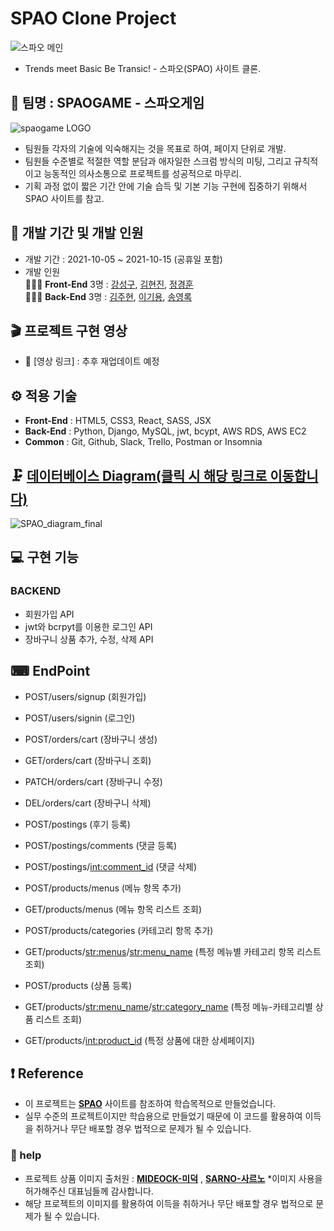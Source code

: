 # SPAO Clone Project
![스파오 메인](https://user-images.githubusercontent.com/78721108/138770023-dde97a3b-6b8d-43d2-b6ab-926521214840.gif)


- Trends meet Basic Be Transic! - 스파오(SPAO) 사이트 클론.

## 🎇 팀명 : SPAOGAME - 스파오게임

![spaogame LOGO](https://user-images.githubusercontent.com/78721108/138770479-a0f13bd5-7c54-4e53-aa1a-12eb7d7598e5.png)

- 팀원들 각자의 기술에 익숙해지는 것을 목표로 하여, 페이지 단위로 개발.
- 팀원들 수준별로 적절한 역할 분담과 애자일한 스크럼 방식의 미팅, 그리고 규칙적이고 능동적인 의사소통으로 프로젝트를 성공적으로 마무리.
- 기획 과정 없이 짧은 기간 안에 기술 습득 및 기본 기능 구현에 집중하기 위해서 SPAO 사이트를 참고.

## 📅 개발 기간 및 개발 인원

- 개발 기간 : 2021-10-05 ~ 2021-10-15 (공휴일 포함)
- 개발 인원 <br/>
 👨‍👧‍👦 **Front-End** 3명 : [강성구](https://github.com/seonggookang), [김현진](https://github.com/71summernight), [정경훈](https://github.com/kyunghoon1017) <br/>
 👨‍👧‍👦 **Back-End** 3명 : [김주현](https://github.com/kjhabc2002), [이기용](https://github.com/leeky940926), [송영록](https://github.com/crescentfull)

## 🎬 프로젝트 구현 영상

- 🔗 [영상 링크] : 추후 재업데이트 예정

## ⚙ 적용 기술
- **Front-End** : HTML5, CSS3, React, SASS, JSX
- **Back-End** : Python, Django, MySQL, jwt, bcypt, AWS RDS, AWS EC2
- **Common** : Git, Github, Slack, Trello, Postman or Insomnia

## 🗜 [데이터베이스 Diagram(클릭 시 해당 링크로 이동합니다)](https://www.erdcloud.com/d/m3PMPFjJyi8rAWYGK)
![SPAO_diagram_final](https://user-images.githubusercontent.com/78721108/137625673-58007c42-c404-4489-be98-d9a47b6dfe4d.png)

## 💻 구현 기능
### BACKEND

- 회원가입 API
- jwt와 bcrpyt를 이용한 로그인 API
- 장바구니 상품 추가, 수정, 삭제 API


## ⌨ EndPoint

- POST/users/signup (회원가입)
- POST/users/signin (로그인)
- POST/orders/cart (장바구니 생성)
- GET/orders/cart (장바구니 조회)
- PATCH/orders/cart (장바구니 수정)
- DEL/orders/cart (장바구니 삭제)
- POST/postings  (후기 등록)
- POST/postings/comments (댓글 등록)
- POST/postings/<int:comment_id> (댓글 삭제)

- POST/products/menus (메뉴 항목 추가)
- GET/products/menus (메뉴 항목 리스트 조회)
- POST/products/categories (카테고리 항목 추가)
- GET/products/<str:menus>/<str:menu_name> (특정 메뉴별 카테고리 항목 리스트 조회)
- POST/products (상품 등록)
- GET/products/<str:menu_name>/<str:category_name> (특정 메뉴-카테고리별 상품 리스트 조회)
- GET/products/<int:product_id> (특정 상품에 대한 상세페이지)


## ❗ Reference
- 이 프로젝트는 [**SPAO**](http://spao.com/) 사이트를 참조하여 학습목적으로 만들었습니다.
- 실무 수준의 프로젝트이지만 학습용으로 만들었기 때문에 이 코드를 활용하여 이득을 취하거나 무단 배포할 경우 법적으로 문제가 될 수 있습니다.

### 🙏 help   
- 프로젝트 상품 이미지 출처원 : [**MIDEOCK-미덕**](http://mideock.kr/) , [**SARNO-사르노**](http://sarno.co.kr/) *이미지 사용을 허가해주신 대표님들께 감사합니다.
- 해당 프로젝트의 이미지를 활용하여 이득을 취하거나 무단 배포할 경우 법적으로 문제가 될 수 있습니다.
